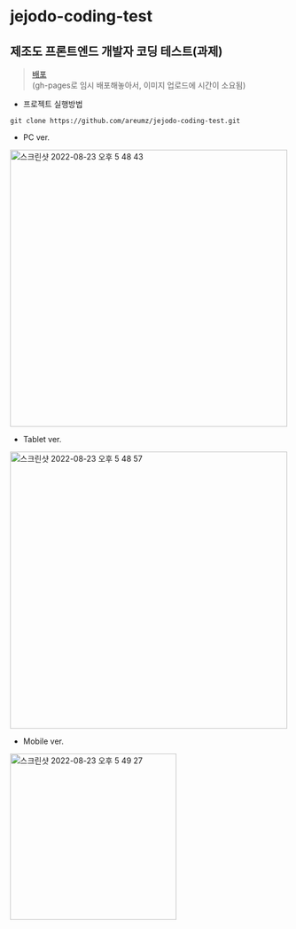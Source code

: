 # jejodo-coding-test
## 제조도 프론트엔드 개발자 코딩 테스트(과제)  
> [배포](https://areumz.github.io/jejodo-coding-test/)   
(gh-pages로 임시 배포해놓아서, 이미지 업로드에 시간이 소요됨)   
* 프로젝트 실행방법  
```
git clone https://github.com/areumz/jejodo-coding-test.git
```
* PC ver.   
<img width="500" alt="스크린샷 2022-08-23 오후 5 48 43" src="https://user-images.githubusercontent.com/84116709/186115320-0d1c48e9-097a-4be4-8524-565166a27b05.png">  

* Tablet ver.   
<img width="500" alt="스크린샷 2022-08-23 오후 5 48 57" src="https://user-images.githubusercontent.com/84116709/186115328-bb8f487b-aad3-4090-94fa-126d8aff6da7.png">  

* Mobile ver.   
<img width="300" alt="스크린샷 2022-08-23 오후 5 49 27" src="https://user-images.githubusercontent.com/84116709/186115335-39fce282-3029-48d0-8e47-9a065cb24342.png">  
